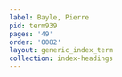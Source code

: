 ```yaml
---
label: Bayle, Pierre
pid: term939
pages: '49'
order: '0082'
layout: generic_index_term
collection: index-headings
---
```

